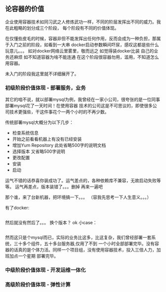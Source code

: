 ## 论容器的价值
   企业使用容器技术如同习武之人修炼武功一样，不同的阶层发挥出不同的威力。我在此粗略的划分成三个阶段，
每个阶段有不同的价值体现。

   在仅懂些皮毛的时候，容器非但不能发挥出任何作用，反而会成为一种负担，那属于入门之前的阶段，如看到一大串
docker启动参数瞬间吓尿，感叹这都是些什么玩意儿。。。 如对docker网络云里雾里，敬而远之  如觉得装docker比装
自己的业务还麻烦  如不知道容器为啥不能连通  在这个阶段很容器勿用，滥用，不知道怎么用容器。

   未入门的阶段我这里就不详细展开了。

### 初级阶段价值体现 - 部署服务，业务
   其它的咱不说，就以部署mysql为例，我曾经在一家小公司，很夸张的是一位同事部署mysql花了一天时间！在使用容器
技术的公司这是不可思议的，即使很多公司技术更强些，干这件事花个一两个小时的不再少数。

   传统部署mysql大概分为以下几步：
* 检查系统信息
* 开始之前看看机器上有没有已经安装
* 增加Yum Repository  此处省略500字的说明文档
* 选择版本 又省略500字说明
* 更改配置
* 安装
* 启动

运气不错的话恭喜你装成功了。运气差点的，各种依赖库不兼容，无故启动失败等等。 运气再差点，版本装错了。。。删掉
再来一遍吧

那个谁，来了台新机器，把环境搞一下。。。 （容我先思考一下人生意义。。。）

有了docker:
```
```
然后就没有然后了。。。
换个版本？  ok 小case：
```
```

   然而这只是个mysql而已，实际的业务比这多，比这复杂，我们曾经部署一套系统，三十多个组件，五十多台服务器,仅用了不到
一个小时全部部署完毕。没有容器的话真的是个体力活。同样一个项目组，没有使用容器技术，投入三倍人力，加班加点一个星期
部署完毕。

### 中级阶段价值体现 - 开发运维一体化

### 高级阶段价值体现 - 弹性计算
